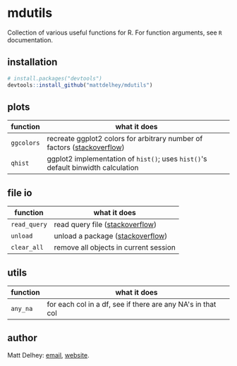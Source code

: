 mdutils
=======

Collection of various useful functions for R. For function arguments, see `R` documentation.

installation
-----------
```R
# install.packages("devtools")
devtools::install_github("mattdelhey/mdutils")
```

plots
-----------

| function |  what it does |
| -------- | ------------- |
| `ggcolors` | recreate ggplot2 colors for arbitrary number of factors ([stackoverflow](http://stackoverflow.com/questions/8197559/emulate-ggplot2-default-color-palette)) |
| `qhist`    | ggplot2 implementation of `hist()`; uses `hist()`'s default binwidth calculation |


file io
-------

| function |  what it does |
| -------- | ------------- |
| `read_query` | read query file ([stackoverflow](http://stackoverflow.com/questions/3580532/r-read-contents-of-text-file-as-a-query)) |
| `unload` | unload a package ([stackoverflow](http://stackoverflow.com/questions/6979917/how-to-unload-a-package-without-restarting-r)) |
| `clear_all` | remove all objects in current session |

utils
------
| function | what it does |
| -------- | ------------ |
| `any_na` | for each col in a df, see if there are any NA's in that col |

author
--------
Matt Delhey: [email](mailto:matt.delhey@rice.edu), [website](http://mattdelhey.com).
